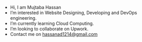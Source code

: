 -  Hi, I am Mujtaba Hassan
-  I’m interested in Website Designing, Developing and DevOps engineering.
-  I’m currently learning Cloud Computing.
-  I’m looking to collaborate on Upwork.
-  Contact me on hassanad1214@gmail.com

<!---
MuJtAbAHaSsAn0/MuJtAbAHaSsAn0 is a ✨ special ✨ repository because its `README.md` (this file) appears on your GitHub profile.
You can click the Preview link to take a look at your changes.
--->
